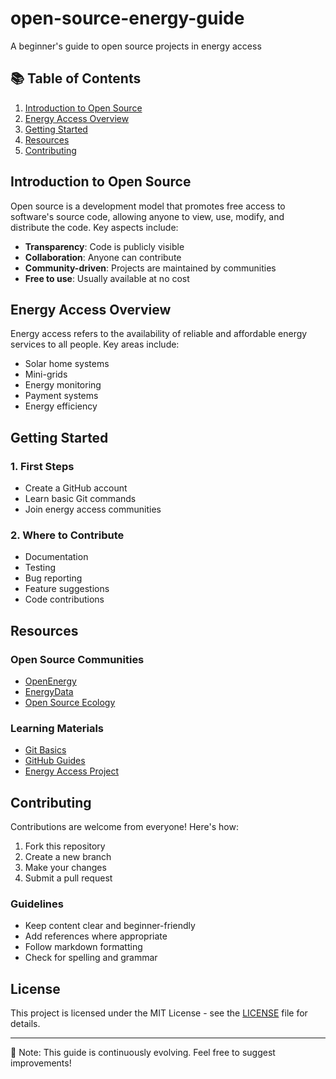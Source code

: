 # open-source-energy-guide
A beginner's guide to open source projects in energy access
## 📚 Table of Contents  

1. [Introduction to Open Source](#introduction-to-open-source)  
2. [Energy Access Overview](#energy-access-overview)  
3. [Getting Started](#getting-started)  
4. [Resources](#resources)  
5. [Contributing](#contributing)  

## Introduction to Open Source  

Open source is a development model that promotes free access to software's source code, allowing anyone to view, use, modify, and distribute the code. Key aspects include:  

- **Transparency**: Code is publicly visible  
- **Collaboration**: Anyone can contribute  
- **Community-driven**: Projects are maintained by communities  
- **Free to use**: Usually available at no cost  

## Energy Access Overview  

Energy access refers to the availability of reliable and affordable energy services to all people. Key areas include:  

- Solar home systems  
- Mini-grids  
- Energy monitoring  
- Payment systems  
- Energy efficiency  

## Getting Started  

### 1. First Steps  
- Create a GitHub account  
- Learn basic Git commands  
- Join energy access communities  

### 2. Where to Contribute  
- Documentation  
- Testing  
- Bug reporting  
- Feature suggestions  
- Code contributions  

## Resources  

### Open Source Communities  
- [OpenEnergy](https://openenergy.org)  
- [EnergyData](https://energydata.info)  
- [Open Source Ecology](https://opensourceecology.org)  

### Learning Materials  
- [Git Basics](https://git-scm.com/book/en/v2/Getting-Started-Git-Basics)  
- [GitHub Guides](https://guides.github.com)  
- [Energy Access Project](https://energyaccess.duke.edu)  

## Contributing  

 Contributions are welcome from everyone! Here's how:  

1. Fork this repository  
2. Create a new branch  
3. Make your changes  
4. Submit a pull request  

### Guidelines  
- Keep content clear and beginner-friendly  
- Add references where appropriate  
- Follow markdown formatting  
- Check for spelling and grammar  

## License  

This project is licensed under the MIT License - see the [LICENSE](LICENSE) file for details.  

---  

📝 Note: This guide is continuously evolving. Feel free to suggest improvements!  
